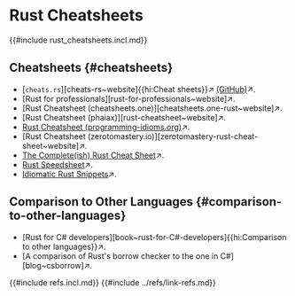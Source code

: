# Rust Cheatsheets

{{#include rust_cheatsheets.incl.md}}

## Cheatsheets {#cheatsheets}

- [`cheats.rs`][cheats-rs~website]{{hi:Cheat sheets}}↗ [(GitHub)](https://github.com/ralfbiedert/cheats.rs)↗.
- [Rust for professionals][rust-for-professionals~website]↗.
- [Rust Cheatsheet (cheatsheets.one)][cheatsheets.one-rust~website]↗.
- [Rust Cheatsheet (phaiax)][rust-cheatsheet~website]↗.
- [Rust Cheatsheet (programming-idioms.org)](https://www.programming-idioms.org/cheatsheet/Rust)↗.
- [Rust Cheatsheet (zerotomastery.io)][zerotomastery-rust-cheat-sheet~website]↗.
- [The Complete(ish) Rust Cheat Sheet](https://dev.to/moekatib/the-completesh-rust-cheat-sheet-4fnn)↗.
- [Rust Speedsheet](https://speedsheet.io/s/rust)↗.
- [Idiomatic Rust Snippets](https://idiomatic-rust-snippets.org/intro.html)↗.

## Comparison to Other Languages {#comparison-to-other-languages}

- [Rust for C# developers][book~rust-for-C#-developers]{{hi:Comparison to other languages}}↗.
- [A comparison of Rust's borrow checker to the one in C#][blog~csborrow]↗.

{{#include refs.incl.md}}
{{#include ../refs/link-refs.md}}

<div class="hidden">
</div>
